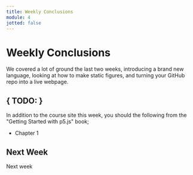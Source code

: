```yaml
---
title: Weekly Conclusions
module: 4
jotted: false
---
```


# Weekly Conclusions

We covered a lot of ground the last two weeks, introducing a brand new language, looking at how to make static figures, and turning your GitHub repo into a live webpage.

## { TODO: }

In addition to the course site this week, you should the following from the "Getting Started with p5.js" book;

- Chapter 1


## Next Week

Next week
